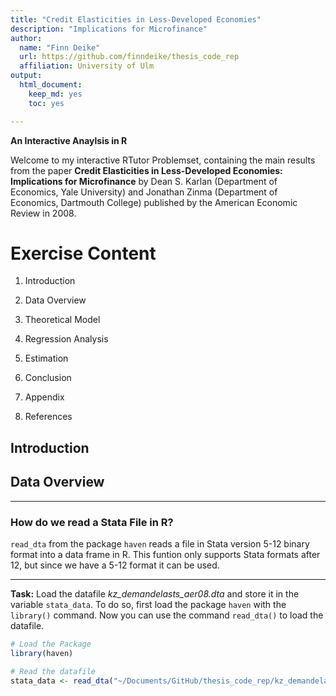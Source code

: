 ```yaml
---
title: "Credit Elasticities in Less-Developed Economies"
description: "Implications for Microfinance"
author:
  name: "Finn Deike"
  url: https://github.com/finndeike/thesis_code_rep
  affiliation: University of Ulm
output: 
  html_document:
    keep_md: yes
    toc: yes

---
```




**An Interactive Anaylsis in R**


Welcome to my interactive RTutor Problemset, containing the main results from the paper **Credit Elasticities in Less-Developed Economies: Implications for Microfinance** by Dean S. Karlan (Department of Economics, Yale University) and Jonathan Zinma (Department of Economics, Dartmouth College) published by the American Economic Review in 2008.


# Exercise Content

1. Introduction 

2. Data Overview

3. Theoretical Model

4. Regression Analysis

5. Estimation

6. Conclusion

7. Appendix

8. References



## Introduction


## Data Overview

***
### How do we read a Stata File in R?
`read_dta` from the package `haven` reads a file in Stata version 5-12 binary format into a data frame in R. This funtion only supports Stata formats after 12, but since we have a 5-12 format it can be used.
***


**Task:** Load the datafile _kz_demandelasts_aer08.dta_ and store it in the variable `stata_data`. To do so, first load the package `haven` with the `library()` command. Now you can use the command `read_dta()` to load the datafile.


```r
# Load the Package
library(haven)

# Read the datafile
stata_data <- read_dta("~/Documents/GitHub/thesis_code_rep/kz_demandelasts_aer08.dta")
```










